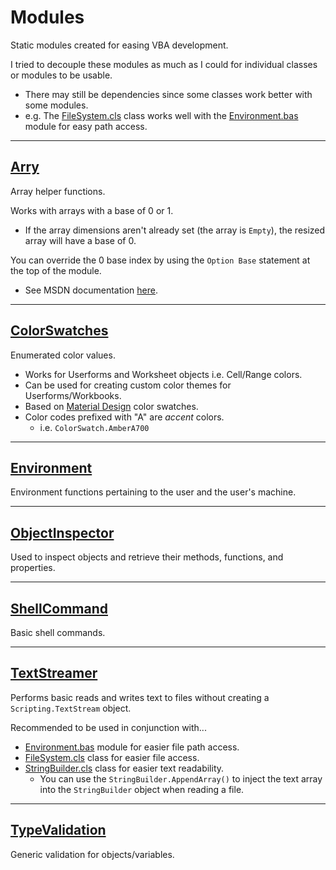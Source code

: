 # Modules

Static modules created for easing VBA development.

I tried to decouple these modules as much as I could for individual classes or modules to be usable.
- There may still be dependencies since some classes work better with some modules.
- e.g. The [FileSystem.cls](/VBXL/Classes/FileSystem/FileSystem.cls) class works well with the [Environment.bas](/VBXL/Modules/Environment/Environment.bas) module for easy path access.

---

## [Arry](/VBXL/Modules/Arry/)

Array helper functions.

Works with arrays with a base of 0 or 1.
- If the array dimensions aren't already set (the array is `Empty`), the resized array will have a base of 0.

You can override the 0 base index by using the `Option Base` statement at the top of the module.
- See MSDN documentation [here](https://docs.microsoft.com/en-us/office/vba/language/reference/user-interface-help/option-base-statement).

---

## [ColorSwatches](/VBXL/Modules/ColorSwatches/)

Enumerated color values. 
- Works for Userforms and Worksheet objects i.e. Cell/Range colors.
- Can be used for creating custom color themes for Userforms/Workbooks.
- Based on [Material Design](https://www.materialpalette.com/colors) color swatches.
- Color codes prefixed with "A" are _accent_ colors.
    - i.e. `ColorSwatch.AmberA700`

---

## [Environment](/VBXL/Modules/Environment/)

Environment functions pertaining to the user and the user's machine.

---

## [ObjectInspector](/VBXL/Modules/ObjectInspector/)

Used to inspect objects and retrieve their methods, functions, and properties.

---

## [ShellCommand](/VBXL/Modules/ShellCommand/)

Basic shell commands.

---

## [TextStreamer](/VBXL/Modules/TextStreamer/)

Performs basic reads and writes text to files without creating a `Scripting.TextStream` object.

Recommended to be used in conjunction with...
- [Environment.bas](/VBXL/Modules/Environment/Environment.bas) module for easier file path access.
- [FileSystem.cls](/VBXL/Classes/FileSystem/FileSystem.cls) class for easier file access.
- [StringBuilder.cls](/VBXL/Classes/StringBuilder/StringBuilder.cls) class for easier text readability.
    - You can use the `StringBuilder.AppendArray()` to inject the text array into the `StringBuilder` object when reading a file.

---

## [TypeValidation](/VBXL/Modules/TypeValidation/)

Generic validation for objects/variables.        